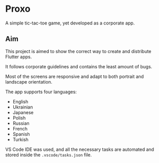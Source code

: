 # Proxo

A simple tic-tac-toe game, yet developed as a corporate app.

## Aim

This project is aimed to show the correct way to create and distribute Flutter apps.

It follows corporate guidelines and contains the least amount of bugs.

Most of the screens are responsive and adapt to both portrait and landscape orientation.

The app supports four languages:
- English
- Ukrainian
- Japanese
- Polish
- Russian
- French
- Spanish
- Turkish

VS Code IDE was used, and all the necessary tasks are automated and stored inside the `.vscode/tasks.json` file.

